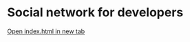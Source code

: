 # Social network for developers

[Open index.html in new tab](https://vadim-barabanov.github.io/social-network/)
